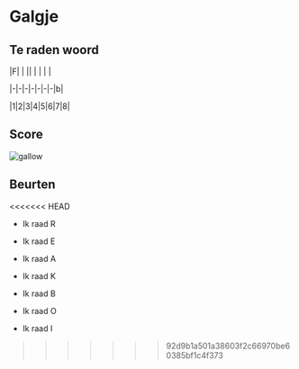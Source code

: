# Galgje

## Te raden woord

|F| | || | | | |

|-|-|-|-|-|-|-|b|

|1|2|3|4|5|6|7|8|

## Score
![gallow](./images/2.png)

## Beurten
<<<<<<< HEAD

* Ik raad R 

* Ik raad E

* Ik raad A

* Ik raad K

* Ik raad B

* Ik raad O

* Ik raad I


>>>>>>> 92d9b1a501a38603f2c66970be60385bf1c4f373
